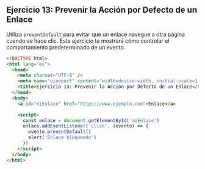 ## Ejercicio 13: Prevenir la Acción por Defecto de un Enlace

Utiliza `preventDefault` para evitar que un enlace navegue a otra página cuando se hace clic. Este ejercicio te mostrará cómo controlar el comportamiento predeterminado de un evento.

```html
<!DOCTYPE html>
<html lang="es">
  <head>
    <meta charset="UTF-8" />
    <meta name="viewport" content="width=device-width, initial-scale=1.0" />
    <title>Ejercicio 13: Prevenir la Acción por Defecto de un Enlace</title>
  </head>
  <body>
    <a id="miEnlace" href="https://www.ejemplo.com">Enlace</a>

    <script>
      const enlace = document.getElementById('miEnlace')
      enlace.addEventListener('click', (evento) => {
        evento.preventDefault()
        alert('Enlace bloqueado')
      })
    </script>
  </body>
</html>
```